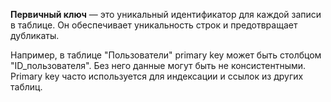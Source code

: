 
**Первичный ключ** — это уникальный идентификатор для каждой записи в таблице. Он обеспечивает уникальность строк и предотвращает дубликаты.

Например, в таблице "Пользователи" primary key может быть столбцом "ID_пользователя". Без него данные могут быть не консистентными. Primary key часто используется для индексации и ссылок из других таблиц.